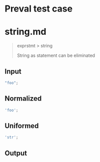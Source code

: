 # Preval test case

# string.md

> exprstmt > string
>
> String as statement can be eliminated

## Input

`````js filename=intro
"foo";
`````

## Normalized

`````js filename=intro
'foo';
`````

## Uniformed

`````js filename=intro
'str';
`````

## Output

`````js filename=intro

`````
